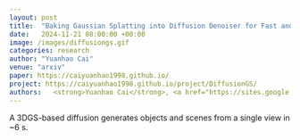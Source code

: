 ```yaml
---
layout: post
title:  "Baking Gaussian Splatting into Diffusion Denoiser for Fast and Scalable Single-stage Image-to-3D Generation"
date:   2024-11-21 08:00:00 +00:00
image: /images/diffusiongs.gif
categories: research
author: "Yuanhao Cai"
venue: "arxiv"
paper: https://caiyuanhao1998.github.io/
project: https://caiyuanhao1998.github.io/project/DiffusionGS/
authors:   <strong>Yuanhao Cai</strong>, <a href="https://sites.google.com/site/hezhangsprinter">He Zhang</a>,  <a href="https://kai-46.github.io/website/">Kai Zhang</a>,  <a href="https://yixunliang.github.io/">Yixun Liang</a>,  <a href="https://www.mengweiren.com/">Mengwei Ren</a>,  <a href="https://luanfujun.com/">Fujun Luan</a>,  <a href="https://qliu24.github.io/">Qing Liu</a>,  <a href="https://sites.google.com/view/sooyekim">Soo Ye Kim</a>,  <a href="https://jimmie33.github.io/">Jianming Zhang</a>,  <a href="https://zzutk.github.io/">Zhifei Zhang</a>,  <a href="https://yzhouas.github.io/">Yuqian Zhou</a>,  <a href="https://sites.google.com/site/zhelin625/">Zhe Lin</a>,  <a href="https://www.cs.jhu.edu/~ayuille/">Alan Yuille</a>,  
---
```

A 3DGS-based diffusion generates objects and scenes from a single view in ~6 s.
